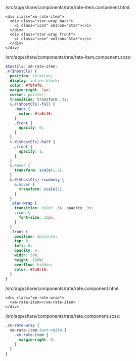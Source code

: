 /src/app/share/components/rate/rate-item.component.html:
```angular2html
<div class="xm-rate-item">
  <div class="star-wrap back">
    <i class="icon" xmIcon="Star"></i>
  </div>
  <div class="star-wrap front">
    <i class="icon" xmIcon="Star"></i>
  </div>
</div>

```

/src/app/share/components/rate/rate-item.component.scss:
```scss
$hostCls: xm-rate-item;
.#{$hostCls} {
  position: relative;
  display: inline-block;
  color: #f0f0f0;
  margin-right: 2px;
  cursor: pointer;
  transition: transform .3s;
  &.#{$hostCls}-full {
    .back {
      color: #fa8c16;
    }
    .front {
      opacity: 0;
    }
  }
  &.#{$hostCls}-half {
    .front {
      opacity: 1;
    }
  }
  &:hover {
    transform: scale(1.2);
  }
  &.#{$hostCls}-readonly {
    &:hover {
      transform: scale(1);
    }
  }
  .star-wrap {
    transition: color .3s, opacity .3s;
    .icon {
      font-size: 22px;
    }
  }
  .front {
    position: absolute;
    top: 0;
    left: 0;
    opacity: 0;
    width: 50%;
    height: 100%;
    overflow: hidden;
    color: #fa8c16;
  }
}

```




/src/app/share/components/rate/rate.component.html:
```angular2html
<div class="xm-rate-wrap">
  <xm-rate-item></xm-rate-item>
</div>

```

/src/app/share/components/rate/rate.component.scss:
```scss
.xm-rate-wrap {
  xm-rate-item:last-child {
    .xm-rate-item {
      margin-right: 0;
    }
  }
}

```
